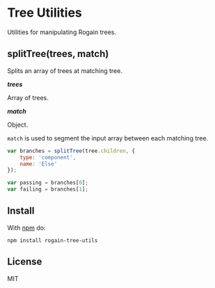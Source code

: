 # Tree Utilities

Utilities for manipulating Rogain trees.

## splitTree(trees, match)

Splits an array of trees at matching tree.

___trees___

Array of trees.

___match___

Object.

`match` is used to segment the input array between each matching tree.

```js
var branches = splitTree(tree.children, {
    type: 'component',
    name: 'Else'
});

var passing = branches[0];
var failing = branches[1];
```

## Install 

With [npm](https://www.npmjs.com) do:

```
npm install rogain-tree-utils
```

## License

MIT